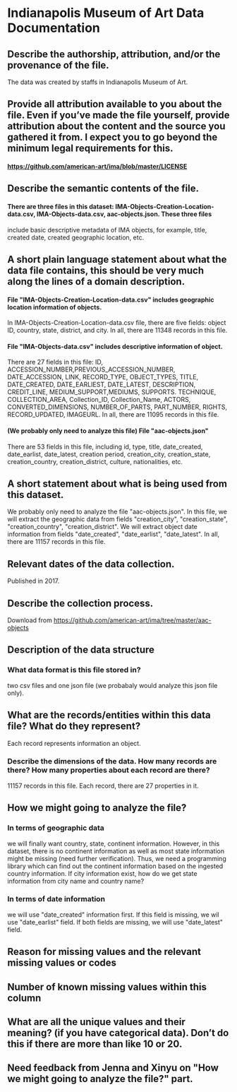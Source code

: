 # Indianapolis Museum of Art Data Documentation

## Describe the authorship, attribution, and/or the provenance of the file.  
The data was created by staffs in Indianapolis Museum of Art.

## Provide all attribution available to you about the file.  Even if you’ve made the file yourself, provide attribution about the content and the source you gathered it from. I expect you to go beyond the minimum legal requirements for this.
#### https://github.com/american-art/ima/blob/master/LICENSE

## Describe the semantic contents of the file.
#### There are three files in this dataset: IMA-Objects-Creation-Location-data.csv, IMA-Objects-data.csv, aac-objects.json. These three files
include basic descriptive metadata of IMA objects, for example, title, created date, created geographic location, etc. 

## A short plain language statement about what the data file contains, this should be very much along the lines of a domain description.
#### File "IMA-Objects-Creation-Location-data.csv" includes geographic location information of objects. 
In IMA-Objects-Creation-Location-data.csv file, there are five fields: object ID, country, state, district, and city. 
In all, there are 11348 records in this file. 

#### File "IMA-Objects-data.csv" includes descriptive information of object.
There are 27 fields in this file: ID, ACCESSION_NUMBER,PREVIOUS_ACCESSION_NUMBER, DATE_ACCESSION, LINK, RECORD_TYPE, OBJECT_TYPES,
TITLE, DATE_CREATED, DATE_EARLIEST, DATE_LATEST, DESCRIPTION, CREDIT_LINE, MEDIUM_SUPPORT,MEDIUMS, SUPPORTS. TECHNIQUE,
COLLECTION_AREA, Collection_ID, Collection_Name, ACTORS, CONVERTED_DIMENSIONS, NUMBER_OF_PARTS, PART_NUMBER, RIGHTS, 
RECORD_UPDATED, IMAGEURL.
In all, there are 11095 records in this file. 

#### (We probably only need to analyze this file) File "aac-objects.json"
There are 53 fields in this file, including id, type, title, date_created, date_earlist, date_latest, creation period, creation_city, creation_state, 
creation_country, creation_district, culture, nationalities, etc. 

## A short statement about what is being used from this dataset.
We probably only need to analyze the file "aac-objects.json". In this file, we will extract the geographic data from fields 
"creation_city", "creation_state", "creation_country", "creation_district". We will extract object date information from fields 
"date_created", "date_earlist", "date_latest".
In all, there are 11157 records in this file. 

## Relevant dates of the data collection.
Published in 2017.

## Describe the collection process.
Download from https://github.com/american-art/ima/tree/master/aac-objects

## Description of the data structure

### What data format is this file stored in?
two csv files and one json file (we probabaly would analyze this json file only). 

## What are the records/entities within this data file? What do they represent? 
Each record represents information an object. 

### Describe the dimensions of the data.  How many records are there? How many properties about each record are there?
11157 records in this file. Each record, there are 27 properties in it. 

## How we might going to analyze the file?
### In terms of geographic data
we will finally want country, state, continent information. 
However, in this dataset, there is no continent information as well as most state information might be missing (need further verification).
Thus, we need a programming library which can find out the continent information based on the ingested country information. 
If city information exist, how do we get state information from city name and country name?

### In terms of date information
we will use "date_created" information first. If this field is missing, we wil use "date_earlist" field.
If both fields are missing, we will use "date_latest" field. 

## Reason for missing values and the relevant missing values or codes

## Number of known missing values within this column

## What are all the unique values and their meaning? (if you have categorical data).  Don’t do this if there are more than like 10 or 20.

## Need feedback from Jenna and Xinyu on "How we might going to analyze the file?" part.
